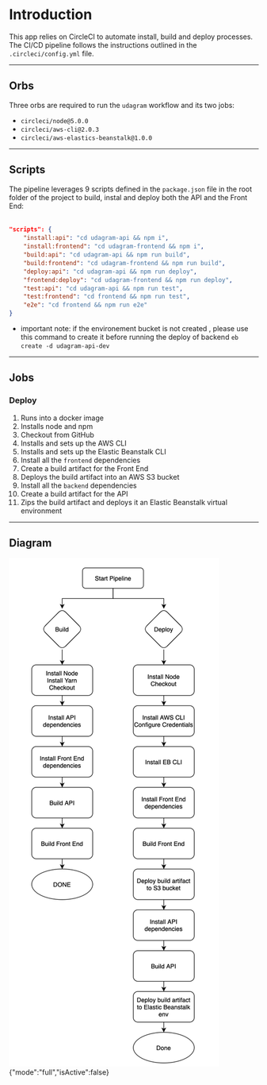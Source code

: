 # Introduction

This app relies on CircleCI to automate install, build and deploy processes. The CI/CD pipeline follows the instructions outlined in the `.circleci/config.yml` file.

---

## Orbs

Three orbs are required to run the `udagram` workflow and its two jobs:

- `circleci/node@5.0.0`
- `circleci/aws-cli@2.0.3`
- `circleci/aws-elastics-beanstalk@1.0.0`

---

## Scripts

The pipeline leverages 9 scripts defined in the `package.json` file in the root folder of the project to build, instal and deploy both the API and the Front End:

```json

"scripts": {
    "install:api": "cd udagram-api && npm i",
    "install:frontend": "cd udagram-frontend && npm i",
    "build:api": "cd udagram-api && npm run build",
    "build:frontend": "cd udagram-frontend && npm run build",
    "deploy:api": "cd udagram-api && npm run deploy",
    "frontend:deploy": "cd udagram-frontend && npm run deploy",
    "test:api": "cd udagram-api && npm run test",
    "test:frontend": "cd frontend && npm run test",
    "e2e": "cd frontend && npm run e2e"
}

```

- important note: if the environement bucket is not created , please use this command to create it before running the deploy of backend `eb create -d udagram-api-dev`

---

## Jobs

### Deploy

1. Runs into a docker image
2. Installs node and npm
3. Checkout from GitHub
4. Installs and sets up the AWS CLI
5. Installs and sets up the Elastic Beanstalk CLI
6. Install all the `frontend` dependencies
7. Create a build artifact for the Front End
8. Deploys the build artifact into an AWS S3 bucket
9. Install all the `backend` dependencies
10. Create a build artifact for the API
11. Zips the build artifact and deploys it an Elastic Beanstalk virtual environment

---

## Diagram

![Pipeline Diagram](../screenshots/pipline-digram.png)
{"mode":"full","isActive":false}
